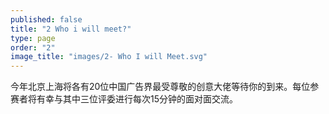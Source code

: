 ```yaml
---
published: false
title: "2 Who i will meet?"
type: page
order: "2"
image_title: "images/2- Who I will Meet.svg"
---
```


今年北京上海将各有20位中国广告界最受尊敬的创意大佬等待你的到来。每位参赛者将有幸与其中三位评委进行每次15分钟的面对面交流。
